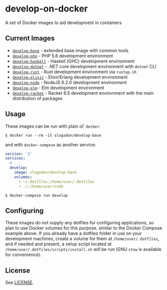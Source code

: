 # develop-on-docker

A set of Docker images to aid development in containers

## Current Images

- [`develop-base`][develop-base] - extended base image with common tools
- [`develop-php`][develop-php] - PHP 5.6 development environment
- [`develop-haskell`][develop-haskell] - Haskell (GHC) development environment
- [`develop-dotnet`][develop-dotnet] - .NET core development environment with `dotnet` CLI
- [`develop-rust`][develop-rust] - Rust development environment via `rustup.sh`
- [`develop-elixir`][develop-elixir] - Elixir/Erlang development environment
- [`develop-node`][develop-node] - NodeJS 6.2.0 development environment
- [`develop-elm`][develop-elm] - Elm development environment
- [`develop-racket`][develop-racket] - Racket 6.5 development environment with the main distribution of packages

## Usage

These images can be run with plain ol' `docker`:

```
$ docker run --rm -it slogsdon/develop-base
```

and with `docker-compose` as another service:

```yaml
version: '2'
services:
  # ...
  develop:
    image: slogsdon/develop-base
    volumes:
      - ~/.dotfiles:/home/user/.dotfiles
      - ./:/home/user/code
```

```
$ docker-compose run develop
```

## Configuring

These images do not supply any dotfiles for configuring applications, so plan to use Docker volumes for this purpose, similar to the Docker Compose example above. If you already have a dotfiles folder in use on your development machines, create a volume for them at `/home/user/.dotfiles`, and if needed and present, a setup script located at `/home/user/.dotfiles/scripts/install.sh` will be run (GNU `stow` is available for convenience).

## License

See [LICENSE](https://github.com/slogsdon/develop-on-docker/blob/master/LICENSE).

[develop-base]: https://hub.docker.com/r/slogsdon/develop-base/
[develop-php]: https://hub.docker.com/r/slogsdon/develop-php/
[develop-haskell]: https://hub.docker.com/r/slogsdon/develop-haskell/
[develop-dotnet]: https://hub.docker.com/r/slogsdon/develop-dotnet/
[develop-rust]: https://hub.docker.com/r/slogsdon/develop-rust/
[develop-elixir]: https://hub.docker.com/r/slogsdon/develop-elixir/
[develop-node]: https://hub.docker.com/r/slogsdon/develop-node/
[develop-elm]: https://hub.docker.com/r/slogsdon/develop-elm/
[develop-racket]: https://hub.docker.com/r/slogsdon/develop-racket/
